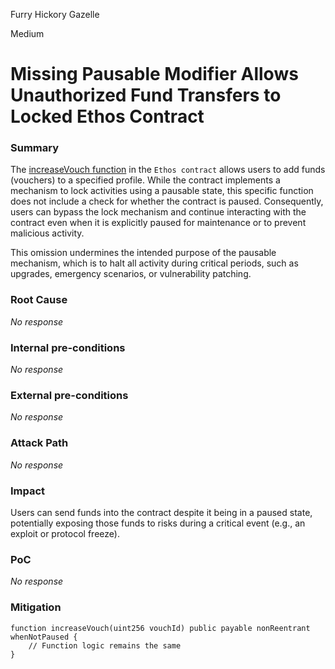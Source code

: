 Furry Hickory Gazelle

Medium

# Missing Pausable Modifier Allows Unauthorized Fund Transfers to Locked Ethos Contract

### Summary

The [increaseVouch function](https://github.com/sherlock-audit/2024-11-ethos-network-ii/blob/main/ethos/packages/contracts/contracts/EthosVouch.sol#L426) in the `Ethos contract` allows users to add funds (vouchers) to a specified profile. While the contract implements a mechanism to lock activities using a pausable state, this specific function does not include a check for whether the contract is paused. Consequently, users can bypass the lock mechanism and continue interacting with the contract even when it is explicitly paused for maintenance or to prevent malicious activity.

This omission undermines the intended purpose of the pausable mechanism, which is to halt all activity during critical periods, such as upgrades, emergency scenarios, or vulnerability patching.

### Root Cause

_No response_

### Internal pre-conditions

_No response_

### External pre-conditions

_No response_

### Attack Path

_No response_

### Impact

Users can send funds into the contract despite it being in a paused state, potentially exposing those funds to risks during a critical event (e.g., an exploit or protocol freeze).

### PoC

_No response_

### Mitigation

```solidity
function increaseVouch(uint256 vouchId) public payable nonReentrant whenNotPaused {
    // Function logic remains the same
}
```